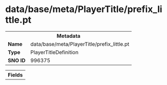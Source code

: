 <h1>data/base/meta/PlayerTitle/prefix_little.pt</h1><table><tr><th colspan="100%">Metadata</th></tr><tr><td><b>Name</b></td><td>data/base/meta/PlayerTitle/prefix_little.pt</td></tr><tr><td><b>Type</b></td><td>PlayerTitleDefinition</td></tr><tr><td><b>SNO ID</b></td><td>996375</td></tr></table>

<table><tr><th colspan="100%">Fields</th></tr></table>

